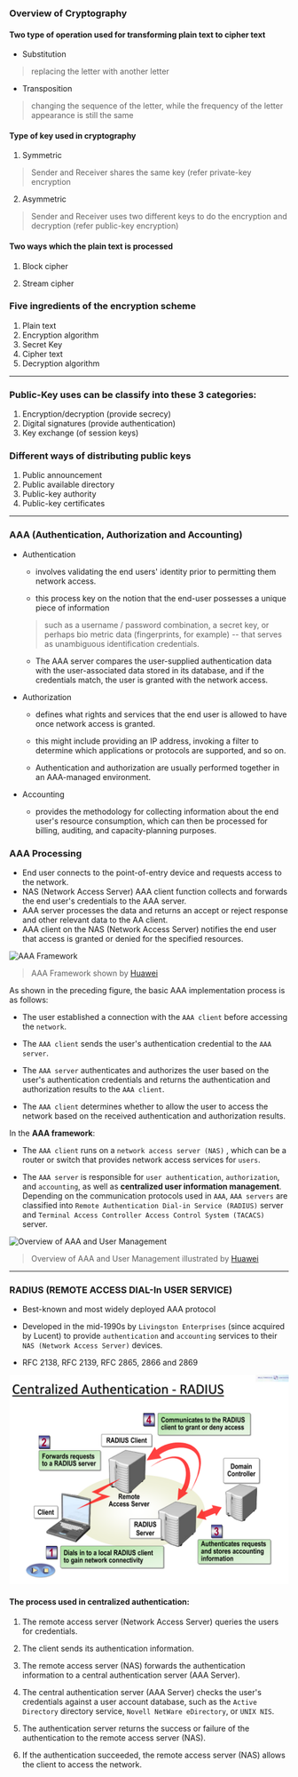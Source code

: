 ### Overview of Cryptography

#### Two type of operation used for transforming plain text to cipher text

+ Substitution 

> replacing the letter with another letter

+ Transposition 

 > changing the sequence of the letter, while the frequency of the letter appearance is still the same
 
#### Type of key used in cryptography

1. Symmetric

> Sender and Receiver shares the same key (refer private-key encryption

2. Asymmetric 

> Sender and Receiver uses two different keys to do the encryption and decryption (refer public-key encryption)

#### Two ways which the plain text is processed

1. Block cipher

2. Stream cipher

### Five ingredients of the encryption scheme

1. Plain text
2. Encryption algorithm
3. Secret Key
4. Cipher text
5. Decryption algorithm

---

### Public-Key uses can be classify into these 3 categories:

1. Encryption/decryption (provide secrecy)
2. Digital signatures (provide authentication)
3. Key exchange (of session keys)

### Different ways of distributing public keys

1. Public announcement
2. Public available directory
3. Public-key authority
4. Public-key certificates

---

### AAA (Authentication, Authorization and Accounting)

+ Authentication

	+ involves validating the end users' identity prior to permitting them network access.

	+ this process key on the notion that the end-user possesses a unique piece of information

	> such as a username / password combination, a secret key, or perhaps bio metric data (fingerprints, for example) -- that serves as unambiguous identification credentials.

	+ The AAA server compares the user-supplied authentication data with the user-associated data stored in its database, and if the credentials match, the user is granted with the network access.

+ Authorization

	+ defines what rights and services that the end user is allowed to have once network access is granted.

	+ this might include providing an IP address, invoking a filter to determine which applications or protocols are supported, and so on.

	+ Authentication and authorization are usually performed together in an AAA-managed environment.

+ Accounting

	+ provides the methodology for collecting information about the end user's resource consumption, which can then be processed for billing, auditing, and capacity-planning purposes.

### AAA Processing

- End user connects to the point-of-entry device and requests access to the network.
- NAS (Network Access Server) AAA client function collects and forwards the end user's credentials to the AAA server.
- AAA server processes the data and returns an accept or reject response and other relevant data to the AA client.
- AAA client on the NAS (Network Access Server) notifies the end user that access is granted or denied for the specified resources.

![AAA Framework](https://download.huawei.com/mdl/image/download?uuid=73578bb25fee4af69890b3c4d9af2b89)

> AAA Framework shown by [Huawei](https://info.support.huawei.com/info-finder/encyclopedia/en/AAA.html)

As shown in the preceding figure, the basic AAA implementation process is as follows:

-  The user established a connection with the `AAA client` before accessing the `network`.

- The `AAA client` sends the user's authentication credential to the `AAA server`.

- The `AAA server` authenticates and authorizes the user based on the user's authentication credentials and returns the authentication and authorization results to the `AAA client`.

- The `AAA client` determines whether to allow the user to access the network based on the received authentication and authorization results.

In the **AAA framework**:

- The `AAA client` runs on a `network access server (NAS)` , which can be a router or switch that provides network access services for `users`.

- The `AAA server` is responsible for `user authentication`, `authorization`, and `accounting`, as well as **centralized user information management**. Depending on the communication protocols used in `AAA`, `AAA servers` are classified into `Remote Authentication Dial-in Service (RADIUS)` server and `Terminal Access Controller Access Control System (TACACS)` server.


![Overview of AAA and User Management](https://download.huawei.com/mdl/image/download?uuid=672a9a06fb9c419eb02f1ce483be90fb)

> Overview of AAA and User Management illustrated by [Huawei](https://info.support.huawei.com/info-finder/encyclopedia/en/AAA.html)

---

### RADIUS (REMOTE ACCESS DIAL-In USER SERVICE)

- Best-known and most widely deployed AAA protocol

- Developed in the mid-1990s by `Livingston Enterprises` (since acquired by Lucent) to provide `authentication` and `accounting` services to their `NAS (Network Access Server)` devices.

- RFC 2138, RFC 2139, RFC 2865, 2866 and 2869

![RADIUS Process ](https://github.com/ngzhekai/obsidian-note-sync/blob/main/T%20NS3131/img/moduleTest-radius-diagram.png?raw=true)

#### The process used in centralized authentication:

1. The remote access server (Network Access Server) queries the users for credentials.

2.  The client sends its authentication information.

3. The remote access server (NAS) forwards the authentication information to a central authentication server (AAA Server).

4. The central authentication server (AAA Server) checks the user's credentials against a user account database, such as the `Active Directory` directory service, `Novell NetWare eDirectory`, or `UNIX NIS`.

5. The authentication server returns the success or failure of the authentication to the remote access server (NAS).

6. If the authentication succeeded, the remote access server (NAS) allows the client to access the network.